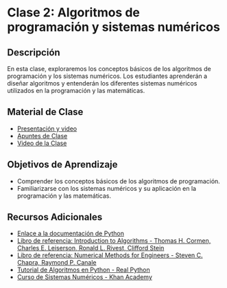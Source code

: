 # Clase 2: Algoritmos de programación y sistemas numéricos

## Descripción
En esta clase, exploraremos los conceptos básicos de los algoritmos de programación y los sistemas numéricos. Los estudiantes aprenderán a diseñar algoritmos y entenderán los diferentes sistemas numéricos utilizados en la programación y las matemáticas.

## Material de Clase
- [Presentación y video](https://drive.google.com/file/d/1y3y1xnctcV9tdFtEgJ1SSmA2bP_Lhihq/view?usp=drive_link)
- [Apuntes de Clase](https://miro.com/app/board/uXjVK431c-w=/?share_link_id=858170749637)
- [Video de la Clase](https://youtu.be/_J5YGdlDBjg)

## Objetivos de Aprendizaje
- Comprender los conceptos básicos de los algoritmos de programación.
- Familiarizarse con los sistemas numéricos y su aplicación en la programación y las matemáticas.

## Recursos Adicionales
- [Enlace a la documentación de Python](https://docs.python.org/)
- [Libro de referencia: Introduction to Algorithms - Thomas H. Cormen, Charles E. Leiserson, Ronald L. Rivest, Clifford Stein](https://mitpress.mit.edu/9780262033848/introduction-to-algorithms/)
- [Libro de referencia: Numerical Methods for Engineers - Steven C. Chapra, Raymond P. Canale](https://www.mheducation.com/highered/product/numerical-methods-engineers-chapra-canale/M9780073397924.html)
- [Tutorial de Algoritmos en Python - Real Python](https://realpython.com/python-algorithms/)
- [Curso de Sistemas Numéricos - Khan Academy](https://www.khanacademy.org/math/algebra/x2f8bb11595b61c86:arith-review)

